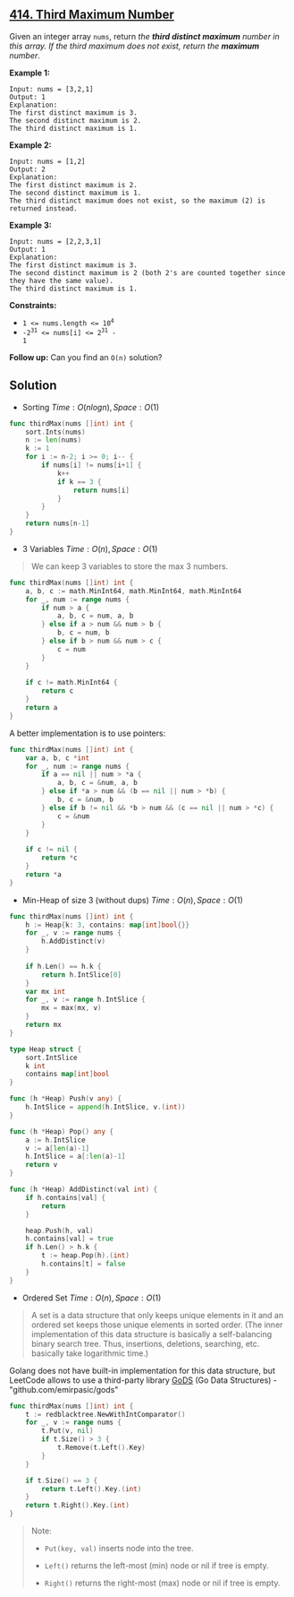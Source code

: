 ## [414. Third Maximum Number](https://leetcode.com/problems/third-maximum-number/)


Given an integer array `nums`, return _the **third distinct maximum** number in this array. If the third maximum does not exist, return the **maximum** number_.

**Example 1:**

```
Input: nums = [3,2,1]
Output: 1
Explanation:
The first distinct maximum is 3.
The second distinct maximum is 2.
The third distinct maximum is 1.
```

**Example 2:**

```
Input: nums = [1,2]
Output: 2
Explanation:
The first distinct maximum is 2.
The second distinct maximum is 1.
The third distinct maximum does not exist, so the maximum (2) is returned instead.
```

**Example 3:**

```
Input: nums = [2,2,3,1]
Output: 1
Explanation:
The first distinct maximum is 3.
The second distinct maximum is 2 (both 2's are counted together since they have the same value).
The third distinct maximum is 1.
```

**Constraints:**

*   <code>1 <= nums.length <= 10<sup>4</sup></code>
*   <code>-2<sup>31</sup> <= nums[i] <= 2<sup>31</sup> - 1</code>

**Follow up:** Can you find an `O(n)` solution?



## Solution

- Sorting	$Time: O(nlogn), Space: O(1)$ 

```go
func thirdMax(nums []int) int {
    sort.Ints(nums)
    n := len(nums)
    k := 1
    for i := n-2; i >= 0; i-- {
        if nums[i] != nums[i+1] {
            k++
            if k == 3 {
                return nums[i]
            }
        }
    }
    return nums[n-1]
}
```



- 3 Variables	$Time: O(n), Space: O(1)$ 

> We can keep 3 variables to store the max 3 numbers.

```go
func thirdMax(nums []int) int {
    a, b, c := math.MinInt64, math.MinInt64, math.MinInt64
    for _, num := range nums {
        if num > a {
            a, b, c = num, a, b
        } else if a > num && num > b {
            b, c = num, b
        } else if b > num && num > c {
            c = num
        }
    }
    
    if c != math.MinInt64 {
        return c
    }
    return a
}
```

A better implementation is to use pointers:

```go
func thirdMax(nums []int) int {
    var a, b, c *int
    for _, num := range nums {
        if a == nil || num > *a {
            a, b, c = &num, a, b
        } else if *a > num && (b == nil || num > *b) {
            b, c = &num, b
        } else if b != nil && *b > num && (c == nil || num > *c) {
            c = &num
        }
    }
    
    if c != nil {
        return *c
    }
    return *a
}
```



- Min-Heap of size 3 (without dups)	$Time: O(n), Space: O(1)$

```go
func thirdMax(nums []int) int {
    h := Heap{k: 3, contains: map[int]bool{}}
    for _, v := range nums {
        h.AddDistinct(v)
    }
    
    if h.Len() == h.k {
        return h.IntSlice[0]
    }
    var mx int
    for _, v := range h.IntSlice {
        mx = max(mx, v)
    }
    return mx
}

type Heap struct {
    sort.IntSlice
    k int
    contains map[int]bool
}

func (h *Heap) Push(v any) {
    h.IntSlice = append(h.IntSlice, v.(int))
}

func (h *Heap) Pop() any {
    a := h.IntSlice
    v := a[len(a)-1]
    h.IntSlice = a[:len(a)-1]
    return v
}

func (h *Heap) AddDistinct(val int) {
    if h.contains[val] {
        return
    }

    heap.Push(h, val)
    h.contains[val] = true
    if h.Len() > h.k {
        t := heap.Pop(h).(int)
        h.contains[t] = false
    }
}
```



- Ordered Set	$Time: O(n), Space: O(1)$ 

> A set is a data structure that only keeps unique elements in it and an ordered set keeps those unique elements in sorted order. (The inner implementation of this data structure is basically a self-balancing binary search tree. Thus, insertions, deletions, searching, etc. basically take logarithmic time.)

Golang does not have built-in implementation for this data structure, but LeetCode allows to use a third-party library [GoDS](https://github.com/emirpasic/gods) (Go Data Structures) - "github.com/emirpasic/gods"

```go
func thirdMax(nums []int) int {
    t := redblacktree.NewWithIntComparator()
    for _, v := range nums {
        t.Put(v, nil)
        if t.Size() > 3 {
            t.Remove(t.Left().Key)
        }
    }

    if t.Size() == 3 {
        return t.Left().Key.(int)
    }
    return t.Right().Key.(int)
}
```

> Note:
>
> - `Put(key, val)` inserts node into the tree.
>
> - `Left()` returns the left-most (min) node or nil if tree is empty.
> - `Right()` returns the right-most (max) node or nil if tree is empty.

